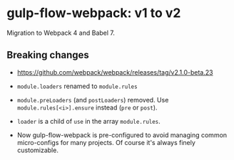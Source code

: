 # gulp-flow-webpack: v1 to v2

Migration to Webpack 4 and Babel 7.

## Breaking changes

 * https://github.com/webpack/webpack/releases/tag/v2.1.0-beta.23

 * `module.loaders` renamed to `module.rules`
 * `module.preLoaders` (and `postLoaders`) removed.
    Use `module.rules[<i>].ensure` instead (`pre` or `post`).
 * `loader` is a child of `use` in the array `module.rules`.
 * Now gulp-flow-webpack is pre-configured to avoid managing common micro-configs for many projects.
   Of course it's always finely customizable.